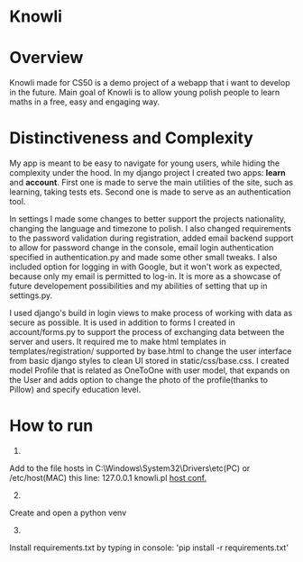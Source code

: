 # Knowli

# Overview

Knowli made for CS50 is a demo project of a webapp that i want to develop in the future.
Main goal of Knowli is to allow young polish people to learn maths in a free, easy and engaging way.

# Distinctiveness and Complexity

My app is meant to be easy to navigate for young users, while hiding the complexity under the hood.
In my django project I created two apps: **learn** and **account**. First one is made to serve the main utilities of the site, such as learning, taking tests ets. Second one is made to serve as an authentication tool.

In settings I made some changes to better support the projects nationality, changing the language and timezone to polish. I also changed requirements to the password validation during registration, added email backend support to allow for password change in the console, email login authentication specified in authentication.py and made some other small tweaks.
I also included option for logging in with Google, but it won't work as expected, because only my email is permitted to log-in. It is more as a showcase of future developement possibilities and my abilities of setting that up in settings.py.

I used django's build in login views to make process of working with data as secure as possible. It is used in addition to forms I created in account/forms.py to support the process of exchanging data between the server and users. It required me to make html templates in templates/registration/ supported by base.html to change the user interface from basic django styles to clean UI stored in static/css/base.css. 
I created model Profile that is related as OneToOne with user model, that expands on the User and adds option to change the photo of the profile(thanks to Pillow) and specify education level.


# How to run

1.
Add to the file hosts in C:\Windows\System32\Drivers\etc(PC) or /etc/host(MAC) this line:
127.0.0.1 knowli.pl
[host conf.](image.png)

2.
Create and open a python venv

3.
Install requirements.txt by typing in console:
'pip install -r requirements.txt'